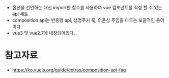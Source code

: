 
* 옵션을 선언하는 대신 import한 함수를 사용하여 vue 컴포넌트를 작성 할 수 있는 api 세트
* composition api는 반응형 api, 생명주기 훅, 의존성 주입을 다루는 포괄적인 용어이다.
* vue3 및 vue2.7에 내장되어있다.

# 참고자료
* https://ko.vuejs.org/guide/extras/composition-api-faq

